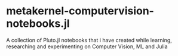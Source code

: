 # metakernel-computervision-notebooks.jl
A collection of Pluto.jl notebooks that i have created while learning, researching and experimenting on Computer Vision, ML and Julia

